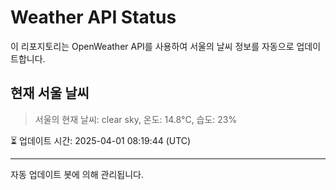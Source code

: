 
# Weather API Status

이 리포지토리는 OpenWeather API를 사용하여 서울의 날씨 정보를 자동으로 업데이트합니다.

## 현재 서울 날씨
> 서울의 현재 날씨: clear sky, 온도: 14.8°C, 습도: 23%

⏳ 업데이트 시간: 2025-04-01 08:19:44 (UTC)

---
자동 업데이트 봇에 의해 관리됩니다.

